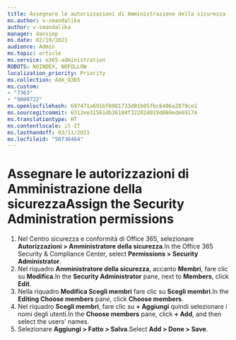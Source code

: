 ```yaml
---
title: Assegnare le autorizzazioni di Amministrazione della sicurezza
ms.author: v-smandalika
author: v-smandalika
manager: dansimp
ms.date: 02/19/2021
audience: Admin
ms.topic: article
ms.service: o365-administration
ROBOTS: NOINDEX, NOFOLLOW
localization_priority: Priority
ms.collection: Adm_O365
ms.custom:
- "7363"
- "9000722"
ms.openlocfilehash: 697471a691bf8981733d01b05fbc6406a2879ce1
ms.sourcegitcommit: 6312ee31561db36104f32282d019d069ede69174
ms.translationtype: HT
ms.contentlocale: it-IT
ms.lasthandoff: 03/11/2021
ms.locfileid: "50736464"
---
```

# <a name="assign-the-security-administration-permissions"></a><span data-ttu-id="c38c9-102">Assegnare le autorizzazioni di Amministrazione della sicurezza</span><span class="sxs-lookup"><span data-stu-id="c38c9-102">Assign the Security Administration permissions</span></span>

1. <span data-ttu-id="c38c9-103">Nel Centro sicurezza e conformità di Office 365, selezionare **Autorizzazioni > Amministratore della sicurezza**.</span><span class="sxs-lookup"><span data-stu-id="c38c9-103">In the Office 365 Security & Compliance Center, select **Permissions > Security Administrator**.</span></span>
2. <span data-ttu-id="c38c9-104">Nel riquadro **Amministratore della sicurezza**, accanto **Membri**, fare clic su **Modifica**.</span><span class="sxs-lookup"><span data-stu-id="c38c9-104">In the **Security Administrator** pane, next to **Members**, click **Edit**.</span></span>
3. <span data-ttu-id="c38c9-105">Nella riquadro **Modifica Scegli membri** fare clic su **Scegli membri**.</span><span class="sxs-lookup"><span data-stu-id="c38c9-105">In the **Editing Choose members** pane, click **Choose members**.</span></span>
4. <span data-ttu-id="c38c9-106">Nel riquadro **Scegli membri**, fare clic su **+ Aggiungi** quindi selezionare i nomi degli utenti.</span><span class="sxs-lookup"><span data-stu-id="c38c9-106">In the **Choose members** pane, click **+ Add**, and then select the users' names.</span></span>
5. <span data-ttu-id="c38c9-107">Selezionare **Aggiungi > Fatto > Salva**.</span><span class="sxs-lookup"><span data-stu-id="c38c9-107">Select **Add > Done > Save**.</span></span>

